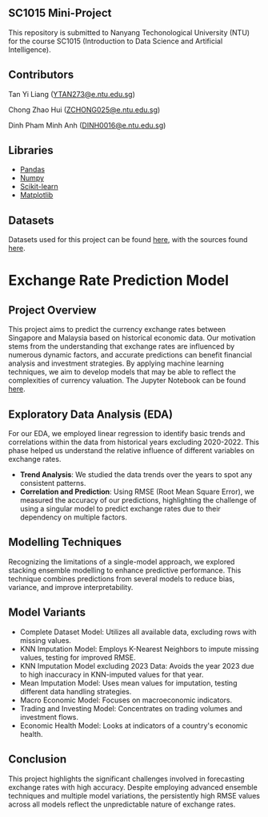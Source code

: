 ## SC1015 Mini-Project
This repository is submitted to Nanyang Techonological University (NTU) for the course SC1015 (Introduction to Data Science and Artificial Intelligence).
## Contributors
Tan Yi Liang (YTAN273@e.ntu.edu.sg)

Chong Zhao Hui (ZCHONG025@e.ntu.edu.sg)

Dinh Pham Minh Anh (DINH0016@e.ntu.edu.sg)
## Libraries
- [Pandas](https://pandas.pydata.org/)
- [Numpy](https://numpy.org/)
- [Scikit-learn](https://scikit-learn.org/stable/)
- [Matplotlib](https://matplotlib.org/)
## Datasets
Datasets used for this project can be found [here](https://github.com/TYL2001/SGD-MYR-Prediction/tree/main/Datasetshere), with the sources found [here](https://github.com/TYL2001/SGD-MYR-Prediction/blob/main/Datasets/Source.txt).



# Exchange Rate Prediction Model
## Project Overview
This project aims to predict the currency exchange rates between Singapore and Malaysia based on historical economic data. Our motivation stems from the understanding that exchange rates are influenced by numerous dynamic factors, and accurate predictions can benefit financial analysis and investment strategies. By applying machine learning techniques, we aim to develop models that may be able to reflect the complexities of currency valuation. The Jupyter Notebook can be found [here](https://github.com/TYL2001/SGD-MYR-Prediction/blob/main/SGD_MYR_Prediction.ipynb).

## Exploratory Data Analysis (EDA)
For our EDA, we employed linear regression to identify basic trends and correlations within the data from historical years excluding 2020-2022. This phase helped us understand the relative influence of different variables on exchange rates.
- **Trend Analysis**: We studied the data trends over the years to spot any consistent patterns.
- **Correlation and Prediction**: Using RMSE (Root Mean Square Error), we measured the accuracy of our predictions, highlighting the challenge of using a singular model to predict exchange rates due to their dependency on multiple factors.

## Modelling Techniques
Recognizing the limitations of a single-model approach, we explored stacking ensemble modelling to enhance predictive performance. This technique combines predictions from several models to reduce bias, variance, and improve interpretability.

## Model Variants
- Complete Dataset Model: Utilizes all available data, excluding rows with missing values.
- KNN Imputation Model: Employs K-Nearest Neighbors to impute missing values, testing for improved RMSE.
- KNN Imputation Model excluding 2023 Data: Avoids the year 2023 due to high inaccuracy in KNN-imputed values for that year.
- Mean Imputation Model: Uses mean values for imputation, testing different data handling strategies.
- Macro Economic Model: Focuses on macroeconomic indicators.
- Trading and Investing Model: Concentrates on trading volumes and investment flows.
- Economic Health Model: Looks at indicators of a country's economic health.

## Conclusion
This project highlights the significant challenges involved in forecasting exchange rates with high accuracy. Despite employing advanced ensemble techniques and multiple model variations, the persistently high RMSE values across all models reflect the unpredictable nature of exchange rates.
